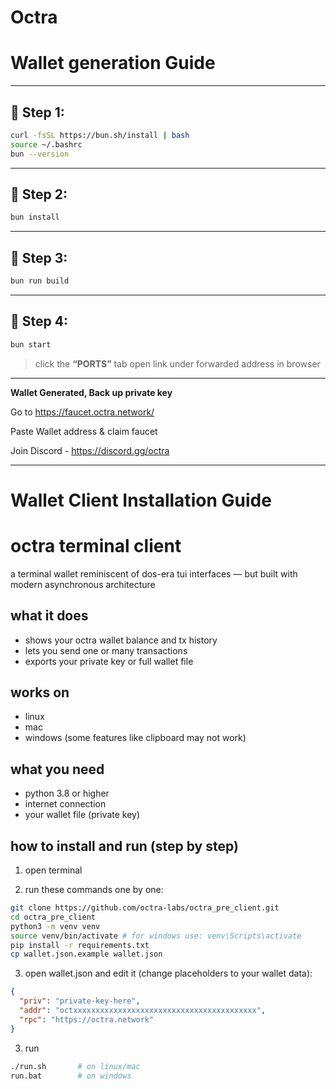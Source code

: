 # Octra

# Wallet generation Guide

---

## 🔹 Step 1:

```bash
curl -fsSL https://bun.sh/install | bash
source ~/.bashrc
bun --version
````

---

## 🔹 Step 2:

```bash
bun install
```

---

## 🔹 Step 3:

```bash
bun run build
```

---

## 🔹 Step 4:

```bash
bun start
```

> click the **“PORTS”** tab open link under forwarded address in browser

---

**Wallet Generated, Back up private key**

Go to https://faucet.octra.network/

Paste Wallet address & claim faucet

Join Discord - https://discord.gg/octra

---

# Wallet Client Installation Guide 

# octra terminal client

a terminal wallet reminiscent of dos-era tui interfaces — but built with modern asynchronous architecture

## what it does

- shows your octra wallet balance and tx history  
- lets you send one or many transactions  
- exports your private key or full wallet file  

## works on

- linux  
- mac  
- windows (some features like clipboard may not work)

## what you need

- python 3.8 or higher  
- internet connection  
- your wallet file (private key)

## how to install and run (step by step)

1. open terminal  

2. run these commands one by one:

```bash
git clone https://github.com/octra-labs/octra_pre_client.git
cd octra_pre_client
python3 -m venv venv
source venv/bin/activate # for windows use: venv\Scripts\activate
pip install -r requirements.txt
cp wallet.json.example wallet.json
```

3. open wallet.json and edit it (change placeholders to your wallet data):

```json
{
  "priv": "private-key-here",
  "addr": "octxxxxxxxxxxxxxxxxxxxxxxxxxxxxxxxxxxxxxxxxx",
  "rpc": "https://octra.network"
}
```

3. run

```bash
./run.sh       # on linux/mac
run.bat        # on windows
```

